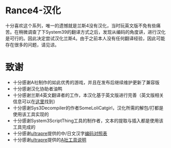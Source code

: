 # Rance4-汉化

十分喜欢这个系列，唯一的遗憾就是兰斯4没有汉化，当时玩英文版不免有些痛苦。在稍微调查了下System39的翻译方式之后，发现从编码的角度讲，进行汉化是可行的。因此决定尝试汉化兰斯4。由于之前本人没有任何翻译经验，因此可能存在很多的问题，请见谅。

# 致谢
- 十分感谢A社制作的如此优秀的游戏，并且在发布后继续维护更新了兼容版
- 十分感谢汉化协助者油鸭
- 十分感谢兰斯4英文翻译者的工作，本汉化基于英文版进行完善（英文版相关信息可以在<a href="https://alicesoft.fandom.com/wiki/Translation_project">这里</a>找到）
- 十分感谢Sys3Decompiler的作者SomeLoliCatgirl，汉化所需的解包/打都是使用该工具实现的
- 十分感谢System3ScriptThing工具的制作者，文本的提取与插入都是使用该工具完成的
- 十分感谢<a href="https://github.com/ultrapre">ultrapre</a>提供的中/日文汉字<a href="https://github.com/ultrapre/GBK_SJIS/blob/master/gbksjisTBL/%E6%9C%80%E7%BB%88%E7%89%88/%E6%9C%80%E7%BB%88%E7%89%88%E8%87%AA%E8%BD%AC%E6%8D%A2%E6%80%BB%E8%A1%A8(%E5%8D%95%E5%AD%97%E5%B7%AE%E5%BC%82).tbl">编码对照表</a>
- 十分感谢<a href="https://github.com/ultrapre">ultrapre</a>提供的<a href="">A社工具说明</a>
